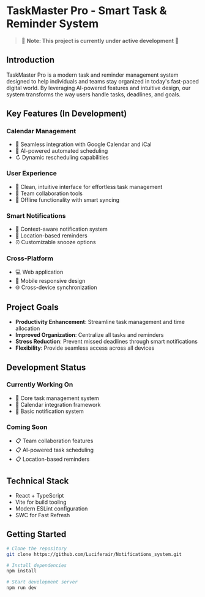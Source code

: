 # TaskMaster Pro - Smart Task & Reminder System

> 🚧 **Note: This project is currently under active development** 🚧

## Introduction

TaskMaster Pro is a modern task and reminder management system designed to help individuals and teams stay organized in today's fast-paced digital world. By leveraging AI-powered features and intuitive design, our system transforms the way users handle tasks, deadlines, and goals.

## Key Features (In Development)

### Calendar Management
- 📅 Seamless integration with Google Calendar and iCal
- 🤖 AI-powered automated scheduling
- ↻ Dynamic rescheduling capabilities

### User Experience
- 🎨 Clean, intuitive interface for effortless task management
- 👥 Team collaboration tools
- 📱 Offline functionality with smart syncing

### Smart Notifications
- 🔔 Context-aware notification system
- 📍 Location-based reminders
- ⏰ Customizable snooze options

### Cross-Platform
- 💻 Web application
- 📱 Mobile responsive design
- 🌐 Cross-device synchronization

## Project Goals

- **Productivity Enhancement**: Streamline task management and time allocation
- **Improved Organization**: Centralize all tasks and reminders
- **Stress Reduction**: Prevent missed deadlines through smart notifications
- **Flexibility**: Provide seamless access across all devices

## Development Status

### Currently Working On
- 🔨 Core task management system
- 🔨 Calendar integration framework
- 🔨 Basic notification system

### Coming Soon
- 📋 Team collaboration features
- 📋 AI-powered task scheduling
- 📋 Location-based reminders

## Technical Stack

- React + TypeScript
- Vite for build tooling
- Modern ESLint configuration
- SWC for Fast Refresh

## Getting Started

```bash
# Clone the repository
git clone https://github.com/Luciferair/Notifications_system.git

# Install dependencies
npm install

# Start development server
npm run dev
```


